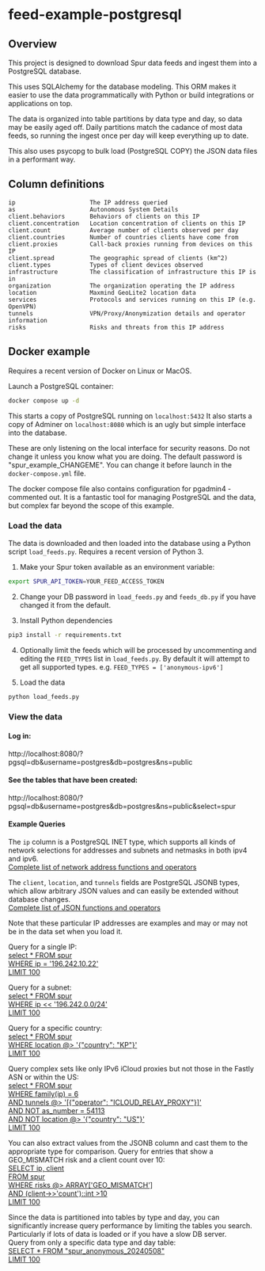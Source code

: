 # feed-example-postgresql


## Overview

This project is designed to download Spur data feeds and ingest them into a PostgreSQL database.

This uses SQLAlchemy for the database modeling.  This ORM makes it easier to use the data programmatically
with Python or build integrations or applications on top.

The data is organized into table partitions by data type and day, so data may be easily aged off.
Daily partitions match the cadance of most data feeds, so running the ingest once per day will keep
everything up to date.

This also uses psycopg to bulk load (PostgreSQL COPY) the JSON data files in a performant way.

## Column definitions

```
ip                     The IP address queried
as                     Autonomous System Details
client.behaviors       Behaviors of clients on this IP
client.concentration   Location concentration of clients on this IP
client.count           Average number of clients observed per day
client.countries       Number of countries clients have come from
client.proxies         Call-back proxies running from devices on this IP
client.spread          The geographic spread of clients (km^2)
client.types           Types of client devices observed
infrastructure         The classification of infrastructure this IP is in
organization           The organization operating the IP address
location               Maxmind GeoLite2 location data
services               Protocols and services running on this IP (e.g. OpenVPN)
tunnels                VPN/Proxy/Anonymization details and operator information
risks                  Risks and threats from this IP address
```

## Docker example

Requires a recent version of Docker on Linux or MacOS.

Launch a PostgreSQL container:
```sh
docker compose up -d
```

This starts a copy of PostgreSQL running on `localhost:5432`  It also starts a copy of Adminer on `localhost:8080` which is an ugly but simple interface into the database.

These are only listening on the local interface for security reasons.  Do not change it unless you know what you are doing.  The default password is "spur_example_CHANGEME".  You can change it before launch in the `docker-compose.yml` file.

The docker compose file also contains configuration for pgadmin4 - commented out.  It is a fantastic tool for managing PostgreSQL and the data, but complex far beyond the scope of this example.

### Load the data

The data is downloaded and then loaded into the database using a Python script `load_feeds.py`.  Requires a recent version of Python 3.

1) Make your Spur token available as an environment variable:
```sh
export SPUR_API_TOKEN=YOUR_FEED_ACCESS_TOKEN
```

2) Change your DB password in `load_feeds.py` and `feeds_db.py` if you have changed it from the default.

3) Install Python dependencies
```sh
pip3 install -r requirements.txt
```

4) Optionally limit the feeds which will be processed by uncommenting and editing the `FEED_TYPES` list in `load_feeds.py`.  By default it will attempt to get all supported types.  e.g. `FEED_TYPES = ['anonymous-ipv6']`

5) Load the data
```sh
python load_feeds.py
```

### View the data

#### Log in:
http://localhost:8080/?pgsql=db&username=postgres&db=postgres&ns=public

#### See the tables that have been created:
http://localhost:8080/?pgsql=db&username=postgres&db=postgres&ns=public&select=spur

#### Example Queries

The `ip` column is a PostgreSQL INET type, which supports all kinds of network selections for addresses and subnets and netmasks in both ipv4 and ipv6.  
[Complete list of network address functions and operators](https://www.postgresql.org/docs/current/functions-net.html)

The `client`, `location`, and `tunnels` fields are PostgreSQL JSONB types, which allow arbitrary JSON values and can easily be extended without database changes.  
[Complete list of JSON functions and operators](https://www.postgresql.org/docs/current/functions-json.html)

Note that these particular IP addresses are examples and may or may not be in the data set when you load it.

Query for a single IP:  
[select * FROM spur  
WHERE ip = '196.242.10.22'  
LIMIT 100](http://localhost:8080/?pgsql=db&username=postgres&db=postgres&ns=public&sql=select%20*%20FROM%20spur%20%0AWHERE%20ip%20%3D%20%27196.242.10.22%27%0ALIMIT%20100%0A)

Query for a subnet:  
[select * FROM spur  
WHERE ip << '196.242.0.0/24'  
LIMIT 100](http://localhost:8080/?pgsql=db&username=postgres&db=postgres&ns=public&sql=select%20*%20FROM%20spur%20%0AWHERE%20ip%20%3C%3C%20%27196.242.10.0%2F24%27%0ALIMIT%20100%0A)

Query for a specific country:  
[select * FROM spur  
WHERE location @> '{"country": "KP"}'  
LIMIT 100](http://localhost:8080/?pgsql=db&username=postgres&db=postgres&ns=public&sql=select%20*%20FROM%20spur%20%0AWHERE%20location%20%40%3E%20%27%7B%22country%22%3A%20%22KP%22%7D%27%0ALIMIT%20100%0A)

Query complex sets like only IPv6 iCloud proxies but not those in the Fastly ASN or within the US:  
[select * FROM spur  
WHERE family(ip) = 6  
AND tunnels @> '[{"operator": "ICLOUD_RELAY_PROXY"}]'  
AND NOT as_number = 54113  
AND NOT location @> '{"country": "US"}'  
LIMIT 100](http://localhost:8080/?pgsql=db&username=postgres&db=postgres&ns=public&sql=select%20*%20FROM%20spur%20%0AWHERE%20family(ip)%20%3D%206%0AAND%20tunnels%20%40%3E%20%27%5B%7B%22operator%22%3A%20%22ICLOUD_RELAY_PROXY%22%7D%5D%27%0AAND%20NOT%20as_number%20%3D%2054113%0AAND%20NOT%20location%20%40%3E%20%27%7B%22country%22%3A%20%22US%22%7D%27%0ALIMIT%20100)

You can also extract values from the JSONB column and cast them to the appropriate type for comparison.
Query for entries that show a GEO_MISMATCH risk and a client count over 10:  
[SELECT ip, client  
FROM spur  
WHERE risks @> ARRAY['GEO_MISMATCH']  
AND (client->>'count')::int >10  
LIMIT 100](http://localhost:8080/?pgsql=db&username=postgres&db=postgres&ns=public&sql=SELECT%20ip%2C%20client%0AFROM%20spur%0AWHERE%20risks%20%40%3E%20ARRAY%5B%27GEO_MISMATCH%27%5D%0AAND%20(client-%3E%3E%27count%27)%3A%3Aint%20%3E10%0ALIMIT%20100)

Since the data is partitioned into tables by type and day, you can significantly increase query performance by limiting the tables you search.  Particularly if lots of data is loaded or if you have a slow DB server.  
Query from only a specific data type and day table:  
[SELECT * FROM "spur_anonymous_20240508"  
LIMIT 100](http://localhost:8080/?pgsql=db&username=postgres&db=postgres&ns=public&sql=SELECT%20*%0AFROM%20%22spur_anonymous_20240508%22%0ALIMIT%20100)